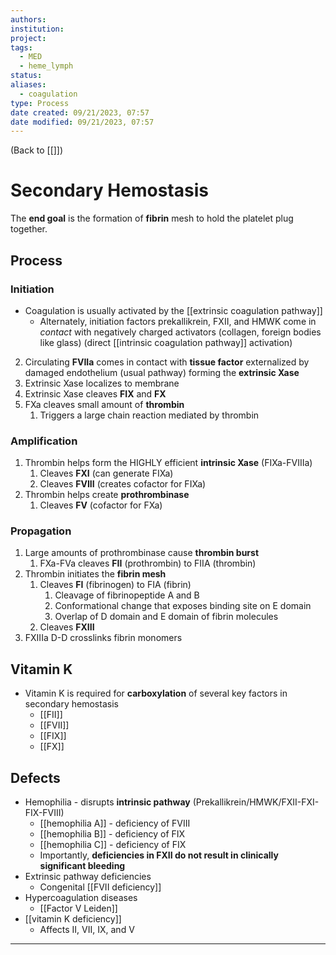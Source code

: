 ```yaml
---
authors: 
institution: 
project: 
tags:
  - MED
  - heme_lymph
status: 
aliases:
  - coagulation
type: Process
date created: 09/21/2023, 07:57
date modified: 09/21/2023, 07:57
---
```


(Back to [[]])

# Secondary Hemostasis

The **end goal** is the formation of **fibrin** mesh to hold the platelet plug together.
## Process
### Initiation
- Coagulation is usually activated by the [[extrinsic coagulation pathway]]
	- Alternately, initiation factors prekallikrein, FXII, and HMWK come in _contact_ with negatively charged activators (collagen, foreign bodies like glass) (direct [[intrinsic coagulation pathway]] activation)
2. Circulating **FVIIa** comes in contact with **tissue factor** externalized by damaged endothelium (usual pathway) forming the **extrinsic Xase**
3. Extrinsic Xase localizes to membrane
4. Extrinsic Xase cleaves **FIX** and **FX**
5. FXa cleaves small amount of **thrombin**
	1. Triggers a large chain reaction mediated by thrombin
### Amplification
1. Thrombin helps form the HIGHLY efficient **intrinsic Xase** (FIXa-FVIIIa)
	1. Cleaves **FXI** (can generate FIXa)
	2. Cleaves **FVIII** (creates cofactor for FIXa)
2. Thrombin helps create **prothrombinase**
	1. Cleaves **FV** (cofactor for FXa)
### Propagation
1. Large amounts of prothrombinase cause **thrombin burst**
	1. FXa-FVa cleaves **FII** (prothrombin) to FIIA (thrombin)
2. Thrombin initiates the **fibrin mesh**
	1. Cleaves **FI** (fibrinogen) to FIA (fibrin)
		1. Cleavage of fibrinopeptide A and B
		2. Conformational change that exposes binding site on E domain
		3. Overlap of D domain and E domain of fibrin molecules
	2. Cleaves **FXIII**
3. FXIIIa D-D crosslinks fibrin monomers
## Vitamin K
- Vitamin K is required for **carboxylation** of several key factors in secondary hemostasis
	- [[FII]]
	- [[FVII]]
	- [[FIX]]
	- [[FX]]
## Defects
- Hemophilia - disrupts **intrinsic pathway** (Prekallikrein/HMWK/FXII-FXI-FIX-FVIII)
	- [[hemophilia A]] - deficiency of FVIII
	- [[hemophilia B]] - deficiency of FIX
	- [[hemophilia C]] - deficiency of FIX
	- Importantly, **deficiencies in FXII do not result in clinically significant bleeding**
- Extrinsic pathway deficiencies
	- Congenital [[FVII deficiency]]
- Hypercoagulation diseases
	- [[Factor V Leiden]]
- [[vitamin K deficiency]]
	- Affects II, VII, IX, and V

---
